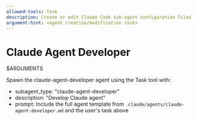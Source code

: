 ```yaml
---
allowed-tools: Task
description: Create or edit Claude Code sub-agent configuration files
argument-hint: <agent creation/modification task>
---
```


# Claude Agent Developer

$ARGUMENTS

Spawn the claude-agent-developer agent using the Task tool with:
- subagent_type: "claude-agent-developer"
- description: "Develop Claude agent"
- prompt: Include the full agent template from `.claude/agents/claude-agent-developer.md` and the user's task above